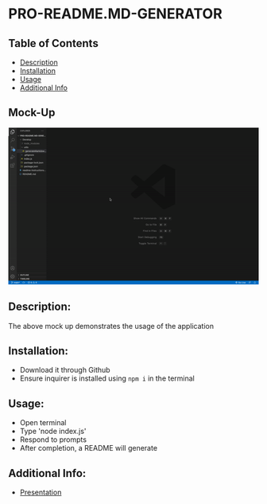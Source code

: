 # PRO-README.MD-GENERATOR

  ## Table of Contents 
  - [Description](#description)
  - [Installation](#installation)
  - [Usage](#usage)
  - [Additional Info](#additional-info)

  ## Mock-Up
  ![Professional Readme Generator Demo](./Develop/mockup/demo.gif)

  ## Description:
  The above mock up demonstrates the usage of the application

  ## Installation:
  - Download it through Github
  - Ensure inquirer is installed using `npm i` in the terminal

  ## Usage:
  - Open terminal
  - Type 'node index.js'
  - Respond to prompts
  - After completion, a README will generate

  ## Additional Info:
  - [Presentation](https://drive.google.com/file/d/1YA0b7gU5EPl7m14xo9pcR9LQoqN3eb-i/view?usp=sharing)